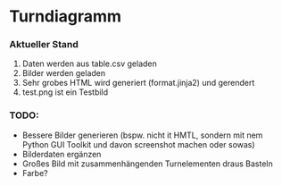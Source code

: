 # Turndiagramm

### Aktueller Stand

1. Daten werden aus table.csv geladen
2. Bilder werden geladen
3. Sehr grobes HTML wird generiert (format.jinja2) und gerendert
4. test.png ist ein Testbild

### TODO:

- Bessere Bilder generieren (bspw. nicht it HMTL, sondern mit nem Python GUI Toolkit und davon screenshot machen oder sowas)
- Bilderdaten ergänzen
- Großes Bild mit zusammenhängenden Turnelementen draus Basteln
- Farbe?